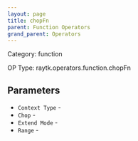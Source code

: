 ```yaml
---
layout: page
title: chopFn
parent: Function Operators
grand_parent: Operators
---
```


Category: function

OP Type: raytk.operators.function.chopFn

## Parameters

* `Context Type` - 
* `Chop` - 
* `Extend Mode` - 
* `Range` -
